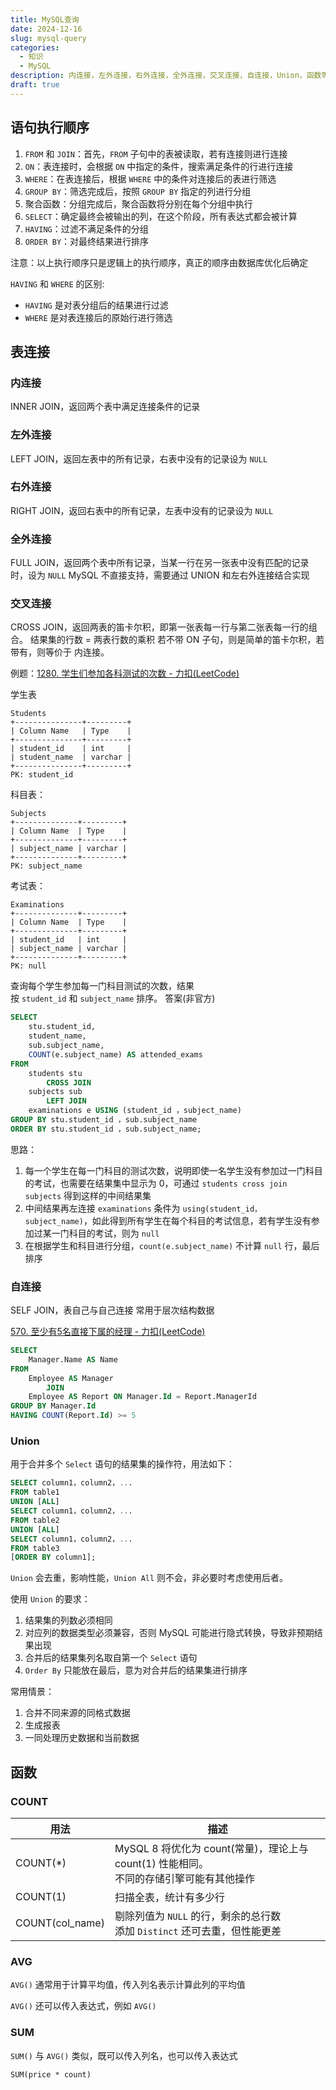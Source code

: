 ```yaml
---
title: MySQL查询
date: 2024-12-16
slug: mysql-query
categories:
  - 知识
  - MySQL
description: 内连接，左外连接，右外连接，全外连接，交叉连接，自连接，Union，函数等......
draft: true
---
```

## 语句执行顺序

1. `FROM` 和 `JOIN`：首先，`FROM` 子句中的表被读取，若有连接则进行连接
2. `ON`：表连接时，会根据 `ON` 中指定的条件，搜索满足条件的行进行连接
3. `WHERE`：在表连接后，根据 `WHERE` 中的条件对连接后的表进行筛选
4. `GROUP BY`：筛选完成后，按照 `GROUP BY` 指定的列进行分组
5. 聚合函数：分组完成后，聚合函数将分别在每个分组中执行
6. `SELECT`：确定最终会被输出的列，在这个阶段，所有表达式都会被计算
7. `HAVING`：过滤不满足条件的分组
8. `ORDER BY`：对最终结果进行排序

注意：以上执行顺序只是逻辑上的执行顺序，真正的顺序由数据库优化后确定

`HAVING` 和 `WHERE` 的区别:
- `HAVING` 是对表分组后的结果进行过滤
- `WHERE` 是对表连接后的原始行进行筛选
## 表连接

### 内连接

INNER JOIN，返回两个表中满足连接条件的记录



### 左外连接

LEFT JOIN，返回左表中的所有记录，右表中没有的记录设为 `NULL`



### 右外连接

RIGHT JOIN，返回右表中的所有记录，左表中没有的记录设为 `NULL`



### 全外连接

FULL JOIN，返回两个表中所有记录，当某一行在另一张表中没有匹配的记录时，设为 `NULL`
MySQL 不直接支持，需要通过 UNION 和左右外连接结合实现



### 交叉连接

CROSS JOIN，返回两表的笛卡尔积，即第一张表每一行与第二张表每一行的组合。
结果集的行数 = 两表行数的乘积
若不带 ON 子句，则是简单的笛卡尔积，若带有，则等价于 内连接。

例题：[1280. 学生们参加各科测试的次数 - 力扣(LeetCode)](https://leetcode.cn/problems/students-and-examinations/description/?envType=study-plan-v2&envId=sql-free-50)

学生表
```
Students
+---------------+---------+
| Column Name   | Type    |
+---------------+---------+
| student_id    | int     |
| student_name  | varchar |
+---------------+---------+
PK: student_id
```
科目表：
```
Subjects
+--------------+---------+
| Column Name  | Type    |
+--------------+---------+
| subject_name | varchar |
+--------------+---------+
PK: subject_name
```
考试表：

```
Examinations
+--------------+---------+
| Column Name  | Type    |
+--------------+---------+
| student_id   | int     |
| subject_name | varchar |
+--------------+---------+
PK: null
```

查询每个学生参加每一门科目测试的次数，结果按 `student_id` 和 `subject_name` 排序。
答案(非官方)
```sql
SELECT 
    stu.student_id,
    student_name,
    sub.subject_name,
    COUNT(e.subject_name) AS attended_exams
FROM
    students stu
        CROSS JOIN
    subjects sub
        LEFT JOIN
    examinations e USING (student_id ，subject_name)
GROUP BY stu.student_id ，sub.subject_name
ORDER BY stu.student_id ，sub.subject_name;
```

思路：
1. 每一个学生在每一门科目的测试次数，说明即使一名学生没有参加过一门科目的考试，也需要在结果集中显示为 0，可通过 `students cross join subjects` 得到这样的中间结果集
2. 中间结果再左连接 `examinations` 条件为 `using(student_id，subject_name)`，如此得到所有学生在每个科目的考试信息，若有学生没有参加过某一门科目的考试，则为 `null`
3. 在根据学生和科目进行分组，`count(e.subject_name)` 不计算 `null` 行，最后排序
### 自连接

SELF JOIN，表自己与自己连接
常用于层次结构数据

[570. 至少有5名直接下属的经理 - 力扣(LeetCode)](https://leetcode.cn/problems/managers-with-at-least-5-direct-reports/description/?envType=study-plan-v2&envId=sql-free-50)

```sql
SELECT 
    Manager.Name AS Name
FROM
    Employee AS Manager
        JOIN
    Employee AS Report ON Manager.Id = Report.ManagerId
GROUP BY Manager.Id
HAVING COUNT(Report.Id) >= 5
```

### Union

用于合并多个 `Select` 语句的结果集的操作符，用法如下：

```sql
SELECT column1，column2，...
FROM table1
UNION [ALL]
SELECT column1，column2，...
FROM table2
UNION [ALL]
SELECT column1，column2，...
FROM table3
[ORDER BY column1];
```

`Union` 会去重，影响性能，`Union All` 则不会，非必要时考虑使用后者。

使用 `Union` 的要求：

1. 结果集的列数必须相同
2. 对应列的数据类型必须兼容，否则 MySQL 可能进行隐式转换，导致非预期结果出现
3. 合并后的结果集列名取自第一个 `Select` 语句
4. `Order By` 只能放在最后，意为对合并后的结果集进行排序

常用情景：

1. 合并不同来源的同格式数据
2. 生成报表
3. 一同处理历史数据和当前数据

## 函数

### COUNT

| 用法            | 描述                                                         |
| --------------- | ------------------------------------------------------------ |
| COUNT(*)        | MySQL 8 将优化为 count(常量)，理论上与 count(1) 性能相同。<br />不同的存储引擎可能有其他操作 |
| COUNT(1)        | 扫描全表，统计有多少行                                       |
| COUNT(col_name) | 剔除列值为 `NULL` 的行，剩余的总行数<br />添加 `Distinct` 还可去重，但性能更差 |
### AVG

`AVG()` 通常用于计算平均值，传入列名表示计算此列的平均值

`AVG()` 还可以传入表达式，例如 `AVG()` 

### SUM

`SUM()` 与 `AVG()` 类似，既可以传入列名，也可以传入表达式

`SUM(price * count)`